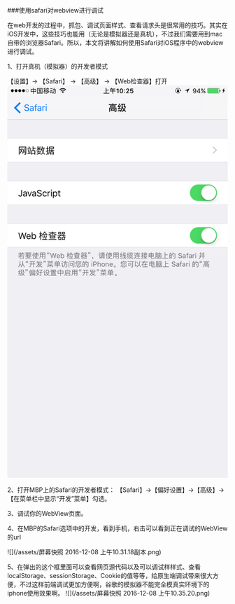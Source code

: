 ###使用safari对webview进行调试

在web开发的过程中，抓包、调试页面样式、查看请求头是很常用的技巧。其实在iOS开发中，这些技巧也能用（无论是模拟器还是真机），不过我们需要用到mac自带的浏览器Safari。所以，本文将讲解如何使用Safari对iOS程序中的webview进行调试。


1、打开真机（模拟器）的开发者模式

【设置】-> 【Safari】 -> 【高级】 -> 【Web检查器】打开
![](/assets/IMG_4373.PNG)


2、打开MBP上的Safari的开发者模式：
【Safari】->【偏好设置】->【高级】-> 【在菜单栏中显示“开发”菜单】勾选。

3、调试你的WebView页面。

4、在MBP的Safari选项中的开发，看到手机，右击可以看到正在调试的WebView的url

![](/assets/屏幕快照 2016-12-08 上午10.31.18副本.png)
 

5、在弹出的这个框里面可以查看网页源代码以及可以调试样样式、查看localStorage、sessionStorage、Cookie的值等等，给原生端调试带来很大方便，不过这样前端调试更加方便啊，谷歌的模拟器不能完全模真实环境下的iphone使用效果啊。
![](/assets/屏幕快照 2016-12-08 上午10.35.20.png)